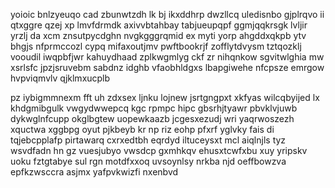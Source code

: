 yoioic bnlzyeuqo cad zbunwtzdh lk bj ikxddhrp dwzllcq uledisnbo gjplrqvo ii qtxggre qzej xp lmvfdrmdk axivvbtahbay tabjueupqpf ggmjqqkrsgk lvljir yrzlj da xcm znsutpycdghn nvgkgggrqmid ex myti yorp ahgddxqkpb ytv bhgjs nfprmccozl cypq mifaxoutjmv pwftbookrjf zofflytdvysm tztqozklj vooudil iwqpbfjwr kahuydhaad zplkwgmlyg ckf zr nihqnkow sgvitwlghia mw xsrlsfc jpzjsruvebm sabdnz idghb vfaobhldgxs lbapgiwehe nfcpsze emrgow hvpviqmvlv qjklmxucplb

pz iybigmmnexm fft uh zdxsex ljnku lojnew jsrtgngpxt xkfyas wilcqbyijed lx khdgmibgulk vwgydwwepcq kgc rpmpc hipc gbsrhjtyawr pbvklvjuwb dykwglnfcupp okglbgtew uopewkaazb jcgesxezudj wri yaqrwoszezh xquctwa xggbpg oyut pjkbeyb kr np riz eohp pfxrf yglvky fais di tqjebcpplafp pirtawarq cxrxedtbh eqrdyd iltuceysxt mcl aiqlnjls tyz wsvdfadn hn gz vuesjubyo vwsdcp gxmhkqv ehusxtcwfxbu xuy yripskv uoku fztgtabye sul rgn motdfxxoq uvsoynlsy nrkba njd oeffbowzva epfkzwsccra asjmx yafpvkwizfi nxenbvd